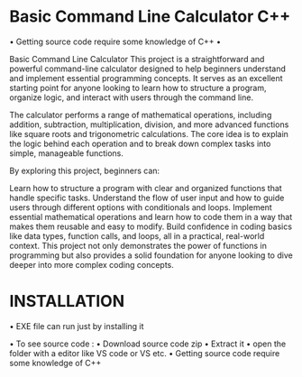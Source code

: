 # Basic Command Line Calculator C++ 
• Getting source code require some knowledge of C++ •

Basic Command Line Calculator
This project is a straightforward and powerful command-line calculator designed to help beginners understand and implement essential programming concepts. It serves as an excellent starting point for anyone looking to learn how to structure a program, organize logic, and interact with users through the command line.

The calculator performs a range of mathematical operations, including addition, subtraction, multiplication, division, and more advanced functions like square roots and trigonometric calculations. The core idea is to explain the logic behind each operation and to break down complex tasks into simple, manageable functions.

By exploring this project, beginners can:

Learn how to structure a program with clear and organized functions that handle specific tasks.
Understand the flow of user input and how to guide users through different options with conditionals and loops.
Implement essential mathematical operations and learn how to code them in a way that makes them reusable and easy to modify.
Build confidence in coding basics like data types, function calls, and loops, all in a practical, real-world context.
This project not only demonstrates the power of functions in programming but also provides a solid foundation for anyone looking to dive deeper into more complex coding concepts.

# INSTALLATION 
• EXE file can run just by installing it 


• To see source code :
  • Download source code zip
  • Extract it 
  • open the folder with a editor like VS code or VS etc.
  • Getting source code require some knowledge of C++
